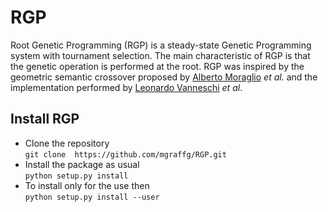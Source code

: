 # RGP

Root Genetic Programming (RGP) is a steady-state Genetic Programming system
with tournament selection. The main characteristic of RGP is that
the genetic operation is performed at the root. RGP was inspired
by the geometric semantic crossover proposed by 
[Alberto Moraglio](https://scholar.google.com.mx/citations?user=0y4XRI0AAAAJ&hl=en&oi=ao)
_et al._ and the implementation performed by
[Leonardo Vanneschi](https://scholar.google.com.mx/citations?user=uR5K07QAAAAJ&hl=en&oi=ao)
_et al_.


## Install RGP

* Clone the repository  
```git clone  https://github.com/mgraffg/RGP.git```
* Install the package as usual  
```python setup.py install```
* To install only for the use then  
```python setup.py install --user```


